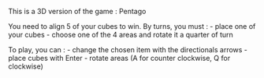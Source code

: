 This is a 3D version of the game : Pentago

You need to align 5 of your cubes to win.
By turns, you must : 
    - place one of your cubes
    - choose one of  the 4 areas and rotate it a quarter of turn

To play, you can :
    - change the chosen item with the directionals arrows
    - place cubes with Enter
    - rotate areas (A for counter clockwise, Q for clockwise)